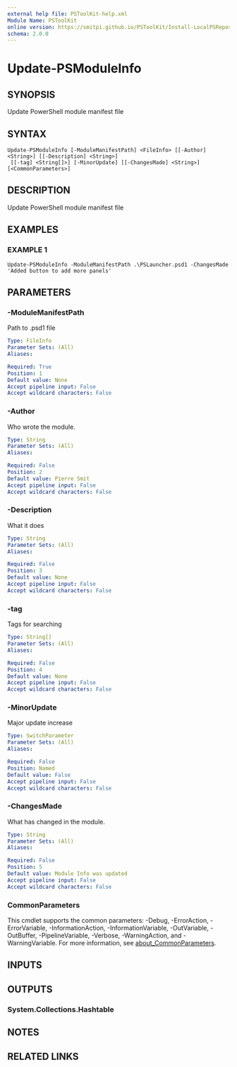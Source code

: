 ```yaml
---
external help file: PSToolKit-help.xml
Module Name: PSToolKit
online version: https://smitpi.github.io/PSToolKit/Install-LocalPSRepository
schema: 2.0.0
---
```


# Update-PSModuleInfo

## SYNOPSIS
Update PowerShell module manifest file

## SYNTAX

```
Update-PSModuleInfo [-ModuleManifestPath] <FileInfo> [[-Author] <String>] [[-Description] <String>]
 [[-tag] <String[]>] [-MinorUpdate] [[-ChangesMade] <String>] [<CommonParameters>]
```

## DESCRIPTION
Update PowerShell module manifest file

## EXAMPLES

### EXAMPLE 1
```
Update-PSModuleInfo -ModuleManifestPath .\PSLauncher.psd1 -ChangesMade 'Added button to add more panels'
```

## PARAMETERS

### -ModuleManifestPath
Path to .psd1 file

```yaml
Type: FileInfo
Parameter Sets: (All)
Aliases:

Required: True
Position: 1
Default value: None
Accept pipeline input: False
Accept wildcard characters: False
```

### -Author
Who wrote the module.

```yaml
Type: String
Parameter Sets: (All)
Aliases:

Required: False
Position: 2
Default value: Pierre Smit
Accept pipeline input: False
Accept wildcard characters: False
```

### -Description
What it does

```yaml
Type: String
Parameter Sets: (All)
Aliases:

Required: False
Position: 3
Default value: None
Accept pipeline input: False
Accept wildcard characters: False
```

### -tag
Tags for searching

```yaml
Type: String[]
Parameter Sets: (All)
Aliases:

Required: False
Position: 4
Default value: None
Accept pipeline input: False
Accept wildcard characters: False
```

### -MinorUpdate
Major update increase

```yaml
Type: SwitchParameter
Parameter Sets: (All)
Aliases:

Required: False
Position: Named
Default value: False
Accept pipeline input: False
Accept wildcard characters: False
```

### -ChangesMade
What has changed in the module.

```yaml
Type: String
Parameter Sets: (All)
Aliases:

Required: False
Position: 5
Default value: Module Info was updated
Accept pipeline input: False
Accept wildcard characters: False
```

### CommonParameters
This cmdlet supports the common parameters: -Debug, -ErrorAction, -ErrorVariable, -InformationAction, -InformationVariable, -OutVariable, -OutBuffer, -PipelineVariable, -Verbose, -WarningAction, and -WarningVariable. For more information, see [about_CommonParameters](http://go.microsoft.com/fwlink/?LinkID=113216).

## INPUTS

## OUTPUTS

### System.Collections.Hashtable
## NOTES

## RELATED LINKS
